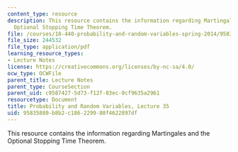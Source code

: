 ```yaml
---
content_type: resource
description: This resource contains the information regarding Martingales and the
  Optional Stopping Time Theorem.
file: /courses/18-440-probability-and-random-variables-spring-2014/95835880b8b2c186229980f4622897df_MIT18_440S14_Lecture35.pdf
file_size: 244532
file_type: application/pdf
learning_resource_types:
- Lecture Notes
license: https://creativecommons.org/licenses/by-nc-sa/4.0/
ocw_type: OCWFile
parent_title: Lecture Notes
parent_type: CourseSection
parent_uid: c9587427-5d73-f12f-83ec-0cf9635a2961
resourcetype: Document
title: Probability and Random Variables, Lecture 35
uid: 95835880-b8b2-c186-2299-80f4622897df
---
```

This resource contains the information regarding Martingales and the Optional Stopping Time Theorem.